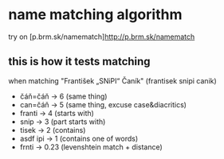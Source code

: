 # name matching algorithm
try on [p.brm.sk/namematch]http://p.brm.sk/namematch

## this is how it tests matching
when matching "František „SNiPI“ Čaník" (frantisek snipi canik)
- čáň=čáň	-> 6 (same thing)
- can=čáň	-> 5 (same thing, excuse case&diacritics)
- franti	-> 4 (starts with)
- snip		-> 3 (part starts with)
- tisek	-> 2 (contains)
- asdf ipi	-> 1 (contains one of words)
- frnti	-> 0.23 (levenshtein match + distance)

